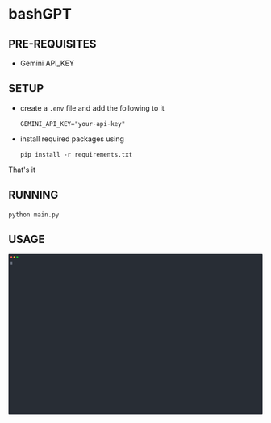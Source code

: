 # bashGPT
## PRE-REQUISITES
- Gemini API_KEY
## SETUP
- create a `.env` file and add the following to it
  ```
  GEMINI_API_KEY="your-api-key"
  ```
- install required packages using
  ```
  pip install -r requirements.txt
  ```
That's it

## RUNNING
```
python main.py
```

## USAGE
<p align="center">
<img width=800 src="demo.svg">
</p>
